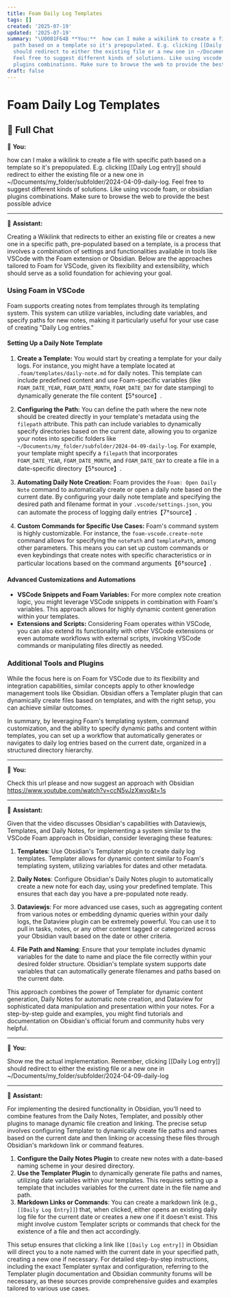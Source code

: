 ```yaml
---
title: Foam Daily Log Templates
tags: []
created: '2025-07-19'
updated: '2025-07-19'
summary: "\U0001F64B **You:**  how can I make a wikilink to create a file with specific
  path based on a template so it's prepopulated. E.g. clicking [[Daily Log entry]]
  should redirect to either the existing file or a new one in ~/Documents/my_folder/subfolder/2024-04-09-daily-log.
  Feel free to suggest different kinds of solutions. Like using vscode foam, or obsidian
  plugins combinations. Make sure to browse the web to provide the best possible advice"
draft: false
---
```


# Foam Daily Log Templates

## 🧠 Full Chat

🙋 **You:**

how can I make a wikilink to create a file with specific path based on a template so it's prepopulated. E.g. clicking [[Daily Log entry]] should redirect to either the existing file or a new one in ~/Documents/my_folder/subfolder/2024-04-09-daily-log. Feel free to suggest different kinds of solutions. Like using vscode foam, or obsidian plugins combinations. Make sure to browse the web to provide the best possible advice

---

🤖 **Assistant:**

Creating a Wikilink that redirects to either an existing file or creates a new one in a specific path, pre-populated based on a template, is a process that involves a combination of settings and functionalities available in tools like VSCode with the Foam extension or Obsidian. Below are the approaches tailored to Foam for VSCode, given its flexibility and extensibility, which should serve as a solid foundation for achieving your goal.

### Using Foam in VSCode

Foam supports creating notes from templates through its templating system. This system can utilize variables, including date variables, and specify paths for new notes, making it particularly useful for your use case of creating "Daily Log entries."

#### Setting Up a Daily Note Template

1. **Create a Template:** You would start by creating a template for your daily logs. For instance, you might have a template located at `.foam/templates/daily-note.md` for daily notes. This template can include predefined content and use Foam-specific variables (like `FOAM_DATE_YEAR`, `FOAM_DATE_MONTH`, `FOAM_DATE_DAY` for date stamping) to dynamically generate the file content【5†source】.

2. **Configuring the Path:** You can define the path where the new note should be created directly in your template's metadata using the `filepath` attribute. This path can include variables to dynamically specify directories based on the current date, allowing you to organize your notes into specific folders like `~/Documents/my_folder/subfolder/2024-04-09-daily-log`. For example, your template might specify a `filepath` that incorporates `FOAM_DATE_YEAR`, `FOAM_DATE_MONTH`, and `FOAM_DATE_DAY` to create a file in a date-specific directory【5†source】.

3. **Automating Daily Note Creation:** Foam provides the `Foam: Open Daily Note` command to automatically create or open a daily note based on the current date. By configuring your daily note template and specifying the desired path and filename format in your `.vscode/settings.json`, you can automate the process of logging daily entries【7†source】.

4. **Custom Commands for Specific Use Cases:** Foam's command system is highly customizable. For instance, the `foam-vscode.create-note` command allows for specifying the `notePath` and `templatePath`, among other parameters. This means you can set up custom commands or even keybindings that create notes with specific characteristics or in particular locations based on the command arguments【6†source】.

#### Advanced Customizations and Automations

- **VSCode Snippets and Foam Variables:** For more complex note creation logic, you might leverage VSCode snippets in combination with Foam's variables. This approach allows for highly dynamic content generation within your templates.
- **Extensions and Scripts:** Considering Foam operates within VSCode, you can also extend its functionality with other VSCode extensions or even automate workflows with external scripts, invoking VSCode commands or manipulating files directly as needed.

### Additional Tools and Plugins

While the focus here is on Foam for VSCode due to its flexibility and integration capabilities, similar concepts apply to other knowledge management tools like Obsidian. Obsidian offers a Templater plugin that can dynamically create files based on templates, and with the right setup, you can achieve similar outcomes.

In summary, by leveraging Foam's templating system, command customization, and the ability to specify dynamic paths and content within templates, you can set up a workflow that automatically generates or navigates to daily log entries based on the current date, organized in a structured directory hierarchy.

---

🙋 **You:**

Check this url please and now suggest an approach with Obsidian
https://www.youtube.com/watch?v=ccN5vJzXwvo&t=1s

---

🤖 **Assistant:**

Given that the video discusses Obsidian's capabilities with Dataviewjs, Templates, and Daily Notes, for implementing a system similar to the VSCode Foam approach in Obsidian, consider leveraging these features:

1. **Templates**: Use Obsidian's Templater plugin to create daily log templates. Templater allows for dynamic content similar to Foam's templating system, utilizing variables for dates and other metadata.

2. **Daily Notes**: Configure Obsidian's Daily Notes plugin to automatically create a new note for each day, using your predefined template. This ensures that each day you have a pre-populated note ready.

3. **Dataviewjs**: For more advanced use cases, such as aggregating content from various notes or embedding dynamic queries within your daily logs, the Dataview plugin can be extremely powerful. You can use it to pull in tasks, notes, or any other content tagged or categorized across your Obsidian vault based on the date or other criteria.

4. **File Path and Naming**: Ensure that your template includes dynamic variables for the date to name and place the file correctly within your desired folder structure. Obsidian's template system supports date variables that can automatically generate filenames and paths based on the current date.

This approach combines the power of Templater for dynamic content generation, Daily Notes for automatic note creation, and Dataview for sophisticated data manipulation and presentation within your notes. For a step-by-step guide and examples, you might find tutorials and documentation on Obsidian's official forum and community hubs very helpful.

---

🙋 **You:**

Show me the actual implementation. Remember,  clicking [[Daily Log entry]] should redirect to either the existing file or a new one in ~/Documents/my_folder/subfolder/2024-04-09-daily-log

---

🤖 **Assistant:**

For implementing the desired functionality in Obsidian, you'll need to combine features from the Daily Notes, Templater, and possibly other plugins to manage dynamic file creation and linking. The precise setup involves configuring Templater to dynamically create file paths and names based on the current date and then linking or accessing these files through Obsidian's markdown link or command features.

1. **Configure the Daily Notes Plugin** to create new notes with a date-based naming scheme in your desired directory.
2. **Use the Templater Plugin** to dynamically generate file paths and names, utilizing date variables within your templates. This requires setting up a template that includes variables for the current date in the file name and path.
3. **Markdown Links or Commands**: You can create a markdown link (e.g., `[[Daily Log Entry]]`) that, when clicked, either opens an existing daily log file for the current date or creates a new one if it doesn't exist. This might involve custom Templater scripts or commands that check for the existence of a file and then act accordingly.

This setup ensures that clicking a link like `[[Daily Log entry]]` in Obsidian will direct you to a note named with the current date in your specified path, creating a new one if necessary. For detailed step-by-step instructions, including the exact Templater syntax and configuration, referring to the Templater plugin documentation and Obsidian community forums will be necessary, as these sources provide comprehensive guides and examples tailored to various use cases.